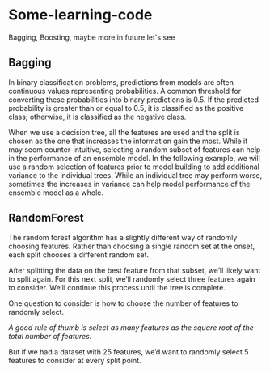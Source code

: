 # Some-learning-code
Bagging, Boosting, maybe more in future let's see

## Bagging 
In binary classification problems, predictions from models are often continuous values representing probabilities. A common threshold for converting these probabilities into binary predictions is 0.5. If the predicted probability is greater than or equal to 0.5, it is classified as the positive class; otherwise, it is classified as the negative class.

When we use a decision tree, all the features are used and the split is chosen as the one that increases the information gain the most. While it may seem counter-intuitive, selecting a random subset of features can help in the performance of an ensemble model. In the following example, we will use a random selection of features prior to model building to add additional variance to the individual trees. While an individual tree may perform worse, sometimes the increases in variance can help model performance of the ensemble model as a whole.

## RandomForest 
The random forest algorithm has a slightly different way of randomly choosing features. Rather than choosing a single random set at the onset, each split chooses a different random set.

After splitting the data on the best feature from that subset, we’ll likely want to split again. For this next split, we’ll randomly select three features again to consider. We’ll continue this process until the tree is complete.

One question to consider is how to choose the number of features to randomly select. 

*A good rule of thumb is select as many features as the square root of the total number of features*. 

But if we had a dataset with 25 features, we’d want to randomly select 5 features to consider at every split point.

